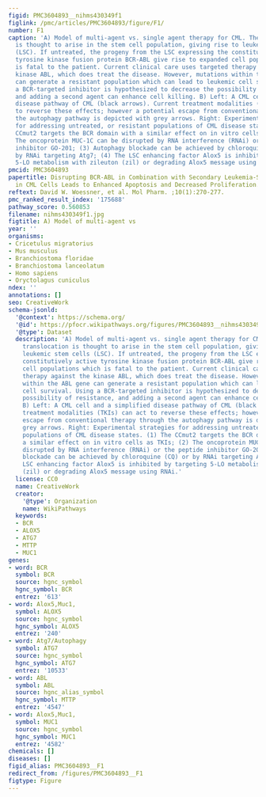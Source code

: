 ```yaml
---
figid: PMC3604893__nihms430349f1
figlink: /pmc/articles/PMC3604893/figure/F1/
number: F1
caption: 'A) Model of multi-agent vs. single agent therapy for CML. The BCR-ABL translocation
  is thought to arise in the stem cell population, giving rise to leukemic stem cells
  (LSC). If untreated, the progeny from the LSC expressing the constitutively active
  tyrosine kinase fusion protein BCR-ABL give rise to expanded cell populations which
  is fatal to the patient. Current clinical care uses targeted therapy against the
  kinase ABL, which does treat the disease. However, mutations within the ABL gene
  can generate a resistant population which can lead to leukemic cell survival. Using
  a BCR-targeted inhibitor is hypothesized to decrease the possibility of resistance,
  and adding a second agent can enhance cell killing. B) Left: A CML cell and a simplified
  disease pathway of CML (black arrows). Current treatment modalities (TKIs) can act
  to reverse these effects; however a potential escape from conventional therapy through
  the autophagy pathway is depicted with grey arrows. Right: Experimental strategies
  for addressing untreated, or resistant populations of CML disease states. (1) The
  CCmut2 targets the BCR domain with a similar effect on in vitro cells as TKIs; (2)
  The oncoprotein MUC-1C can be disrupted by RNA interference (RNAi) or the peptide
  inhibitor GO-201; (3) Autophagy blockade can be achieved by chloroquine (CQ) or
  by RNAi targeting Atg7; (4) The LSC enhancing factor Alox5 is inhibited by targeting
  5-LO metabolism with zileuton (zil) or degrading Alox5 message using RNAi.'
pmcid: PMC3604893
papertitle: Disrupting BCR-ABL in Combination with Secondary Leukemia-Specific Pathways
  in CML Cells Leads to Enhanced Apoptosis and Decreased Proliferation.
reftext: David W. Woessner, et al. Mol Pharm. ;10(1):270-277.
pmc_ranked_result_index: '175688'
pathway_score: 0.560853
filename: nihms430349f1.jpg
figtitle: A) Model of multi-agent vs
year: ''
organisms:
- Cricetulus migratorius
- Mus musculus
- Branchiostoma floridae
- Branchiostoma lanceolatum
- Homo sapiens
- Oryctolagus cuniculus
ndex: ''
annotations: []
seo: CreativeWork
schema-jsonld:
  '@context': https://schema.org/
  '@id': https://pfocr.wikipathways.org/figures/PMC3604893__nihms430349f1.html
  '@type': Dataset
  description: 'A) Model of multi-agent vs. single agent therapy for CML. The BCR-ABL
    translocation is thought to arise in the stem cell population, giving rise to
    leukemic stem cells (LSC). If untreated, the progeny from the LSC expressing the
    constitutively active tyrosine kinase fusion protein BCR-ABL give rise to expanded
    cell populations which is fatal to the patient. Current clinical care uses targeted
    therapy against the kinase ABL, which does treat the disease. However, mutations
    within the ABL gene can generate a resistant population which can lead to leukemic
    cell survival. Using a BCR-targeted inhibitor is hypothesized to decrease the
    possibility of resistance, and adding a second agent can enhance cell killing.
    B) Left: A CML cell and a simplified disease pathway of CML (black arrows). Current
    treatment modalities (TKIs) can act to reverse these effects; however a potential
    escape from conventional therapy through the autophagy pathway is depicted with
    grey arrows. Right: Experimental strategies for addressing untreated, or resistant
    populations of CML disease states. (1) The CCmut2 targets the BCR domain with
    a similar effect on in vitro cells as TKIs; (2) The oncoprotein MUC-1C can be
    disrupted by RNA interference (RNAi) or the peptide inhibitor GO-201; (3) Autophagy
    blockade can be achieved by chloroquine (CQ) or by RNAi targeting Atg7; (4) The
    LSC enhancing factor Alox5 is inhibited by targeting 5-LO metabolism with zileuton
    (zil) or degrading Alox5 message using RNAi.'
  license: CC0
  name: CreativeWork
  creator:
    '@type': Organization
    name: WikiPathways
  keywords:
  - BCR
  - ALOX5
  - ATG7
  - MTTP
  - MUC1
genes:
- word: BCR
  symbol: BCR
  source: hgnc_symbol
  hgnc_symbol: BCR
  entrez: '613'
- word: Alox5,Muc1,
  symbol: ALOX5
  source: hgnc_symbol
  hgnc_symbol: ALOX5
  entrez: '240'
- word: Atg7/Autophagy
  symbol: ATG7
  source: hgnc_symbol
  hgnc_symbol: ATG7
  entrez: '10533'
- word: ABL
  symbol: ABL
  source: hgnc_alias_symbol
  hgnc_symbol: MTTP
  entrez: '4547'
- word: Alox5,Muc1,
  symbol: MUC1
  source: hgnc_symbol
  hgnc_symbol: MUC1
  entrez: '4582'
chemicals: []
diseases: []
figid_alias: PMC3604893__F1
redirect_from: /figures/PMC3604893__F1
figtype: Figure
---
```

